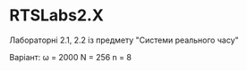 # RTSLabs2.X
Лабораторні 2.1, 2.2 із предмету "Системи реального часу"

Варіант:
ω = 2000
N = 256
n = 8
